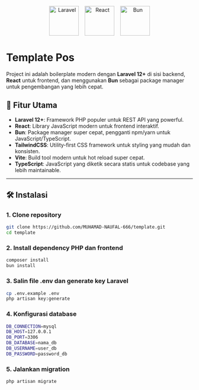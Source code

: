 <p align="center">
  <img src="https://laravel.com/img/logomark.min.svg" alt="Laravel" width="80" height="80">
  &nbsp;&nbsp;
  <img src="https://upload.wikimedia.org/wikipedia/commons/a/a7/React-icon.svg" alt="React" width="80" height="80">
  &nbsp;&nbsp;
  <img src="https://bun.sh/logo.svg" alt="Bun" width="80" height="80">
</p>


# Template Pos

Project ini adalah boilerplate modern dengan **Laravel 12+** di sisi backend, **React** untuk frontend, dan menggunakan **Bun** sebagai package manager untuk pengembangan yang lebih cepat.

## 🚀 Fitur Utama

- **Laravel 12+**: Framework PHP populer untuk REST API yang powerful.
- **React**: Library JavaScript modern untuk frontend interaktif.
- **Bun**: Package manager super cepat, pengganti npm/yarn untuk JavaScript/TypeScript.
- **TailwindCSS**: Utility-first CSS framework untuk styling yang mudah dan konsisten.
- **Vite**: Build tool modern untuk hot reload super cepat.
- **TypeScript**: JavaScript yang diketik secara statis untuk codebase yang lebih maintainable.

---

## 🛠️ Instalasi

### 1. Clone repository
```bash
git clone https://github.com/MUHAMAD-NAUFAL-666/template.git
cd template
```
### 2. Install dependency PHP dan frontend
```bash
composer install
bun install
```
### 3. Salin file .env dan generate key Laravel
```bash
cp .env.example .env
php artisan key:generate
```
### 4. Konfigurasi database
```bash
DB_CONNECTION=mysql
DB_HOST=127.0.0.1
DB_PORT=3306
DB_DATABASE=nama_db
DB_USERNAME=user_db
DB_PASSWORD=password_db
```
### 5. Jalankan migration
```bash
php artisan migrate


